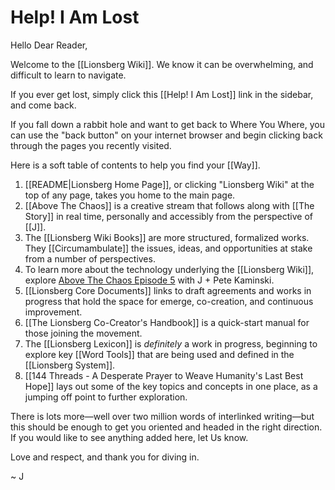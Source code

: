 # Help! I Am Lost

Hello Dear Reader, 

Welcome to the [[Lionsberg Wiki]]. We know it can be overwhelming, and difficult to learn to navigate. 

If you ever get lost, simply click this [[Help! I Am Lost]] link in the sidebar, and come back. 

If you fall down a rabbit hole and want to get back to Where You Where, you can use the "back button" on your internet browser and begin clicking back through the pages you recently visited. 

Here is a soft table of contents to help you find your [[Way]].  

1. [[README|Lionsberg Home Page]], or clicking "Lionsberg Wiki" at the top of any page, takes you home to the main page. 
2. [[Above The Chaos]] is a creative stream that follows along with [[The Story]] in real time, personally and accessibly from the perspective of [[J]]. 
3. The [[Lionsberg Wiki Books]] are more structured, formalized works. They [[Circumambulate]] the issues, ideas, and opportunities at stake from a number of perspectives.  
4. To learn more about the technology underlying the [[Lionsberg Wiki]], explore [Above The Chaos Episode 5](https://x.com/JNicholasOne/status/1710097546436083855) with J + Pete Kaminski. 
5. [[Lionsberg Core Documents]] links to draft agreements and works in progress that hold the space for emerge, co-creation, and continuous improvement.
6. [[The Lionsberg Co-Creator's Handbook]] is a quick-start manual for those joining the movement.   
7. The [[Lionsberg Lexicon]] is *definitely* a work in progress, beginning to explore key [[Word Tools]] that are being used and defined in the [[Lionsberg System]]. 
8. [[144 Threads - A Desperate Prayer to Weave Humanity's Last Best Hope]] lays out some of the key topics and concepts in one place, as a jumping off point to further exploration. 

There is lots more—well over two million words of interlinked writing—but this should be enough to get you oriented and headed in the right direction. If you would like to see anything added here, let Us know. 

Love and respect, and thank you for diving in. 

~ J 




